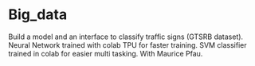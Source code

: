 # Big_data
Build a model and an interface to classify traffic signs (GTSRB dataset). Neural Network trained with colab TPU for faster training. SVM classifier trained in colab for easier multi tasking. With Maurice Pfau.
